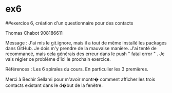 ex6
===

##exercice 6, création d'un questionnaire pour des contacts


Thomas Chabot
908186611


Message : J'ai mis le git.ignore, mais il a tout de même installé 
les packages dans GitHub. Je dois m'y prendre de la mauvaise manière. J'ai tenté de recommancé,
mais cela générais des erreur dans le push " fatal error " . Je vais régler ce problème d'ici le 
prochain exercice.

Références : Les 6 spirales du cours. En particulier les 3 premières.

Merci à Bechir Sellami pour m'avoir montr� comment afficher les trois contacts existant dans le d�but
de la fenètre. 

